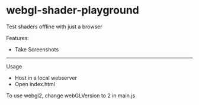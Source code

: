 # webgl-shader-playground
Test shaders offline with just a browser

Features:
* Take Screenshots

------------------
Usage
* Host in a local webserver
* Open index.html


To use webgl2, change webGLVersion to 2 in main.js
